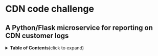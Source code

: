 # CDN code challenge 
## A Python/Flask microservice for reporting on CDN customer logs
<details>
  <summary><strong>Table of Contents</strong>(click to expand)</summary>

- [Features](#Features)
- [Project description](#Project-description)
- [Instructions](#Instructions)

### Features
 - Written in Python 3.8
 - Powered by Flask
 - GitHub Actions for CI/CD
 - CI includes unit tests and code style chekcing with Flake
 - Continous deployment with Docker image creation and hosting in DockerHub. 
 - Microservice can also be deployed locally with Minikube
 - API documentation with Swagger
### Project description
It is a web service deployed as a microservice. It provides the means to be deployed locally on Docker or on top of a single node Minikube cluster. Its main purpose is to generate some small reports on CDN logs from customers.

When it receives a request for a report, before producing it, it imports the log file into a local `sqlite` DB and then generates and returns the report. The reason for this design is that storing the log in a DB makes it super easy to generate the reports by just using simple SQL queries. 

This app lacks any user interface, all the reports are returned in JSON.

The reports are serviced via two REST APIs:
|Endpoint| Description |
|--|--|
|[http://localhost:5000​/report​/bytes​/{cdn_request_result_type: hit or miss}](http://localhost:5000%E2%80%8B/report%E2%80%8B/bytes%E2%80%8B/%7Bcdn_request_result_type:%20hit%20or%20miss%7D) | Returns the number of bytes for a CDN hit result |
|[http://localhost:5000/report/success_vs_fails](http://localhost:5000/report/success_vs_fails) | Returns the number of successful requests vs number of failed requests |

For more information about the APIs, start the service and go to the [API documentation](http://127.0.0.1:5000/api/docs/).
### Instructions
After cloning the repository, just run `make help` on the root directory of the project: `CDN-cc`. That explains all the commands that you can use to test the application.
```
$ make help
Before testing make sure you run 'make run-app' to start the microservice
bytes-for-hits                 Throws a GET request at http://localhost:5000/report/bytes/hit 
bytes-for-miss                 Throws a GET request at http://localhost:5000/report/bytes/miss
minikube-deploy                Deploys microservice in Minikube 
run-app                        Runs the microservice in localhost:5000 on Docker on your localhost (no Minikube, for that run 'make minikube-deploy')
success-vs-fails               Throws a GET request at http://localhost:5000/report/success_vs_fails
```
Just run `make <command>` to test the app. Example:
```
$ make bytes-for-hits
+ bytes-for-hits
+ curl http://localhost:5000/report/bytes/hit
  % Total    % Received % Xferd  Average Speed   Time    Time     Time  Current
                                 Dload  Upload   Total   Spent    Left  Speed
100    73  100    73    0     0    960      0 --:--:-- --:--:-- --:--:--   960
{
    "total_bytes": 1865568139,
    "x-edge-response-result-type": "Hit"
}
```
You may also want to run the test suite by executing `pytest` in the root directory of the project. 
